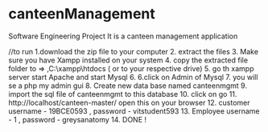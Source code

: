 # canteenManagement
Software Engineering Project
It is a canteen management application

//to run
1.download the zip file to your computer
2. extract the files
3. Make sure you have Xampp installed on your system
4. copy the extracted file folder to => ,C:\xampp\htdocs  ( or to your respective drive)
5. go th xampp server start Apache and start Mysql
6. 6.click on Admin of Mysql
7. you will se a php my admin gui
8. Create new  data base named canteenmgmt
9. import the sql file of canteenmgmt to this database
10. click on go 
11. http://localhost/canteen-master/ open this on your browser 
12. customer username - 19BCE0593 , password - vitstudent593
13. Employee username - 1   , password - greysanatomy
14. DONE ! 

